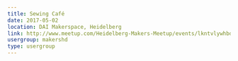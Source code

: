 ```yaml
---
title: Sewing Café
date: 2017-05-02
location: DAI Makerspace, Heidelberg
link: http://www.meetup.com/Heidelberg-Makers-Meetup/events/lkntvlywhbdb/
usergroup: makershd
type: usergroup
---
```

